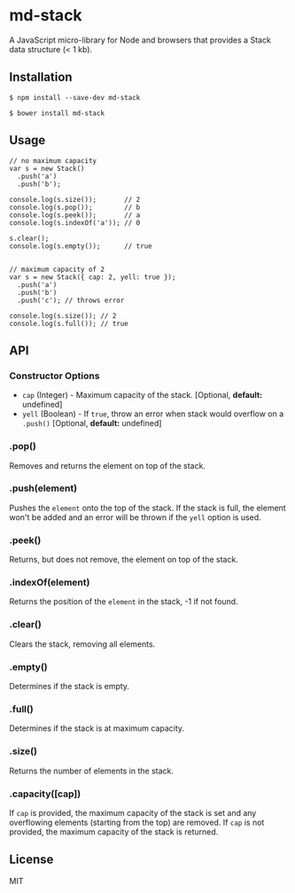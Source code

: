 # md-stack

A JavaScript micro-library for Node and browsers that provides a Stack data structure (< 1 kb).

## Installation

```
$ npm install --save-dev md-stack
```

```
$ bower install md-stack
```

## Usage

    // no maximum capacity
    var s = new Stack()
      .push('a')
      .push('b');

    console.log(s.size());       // 2
    console.log(s.pop());        // b
    console.log(s.peek());       // a
    console.log(s.indexOf('a')); // 0
  
    s.clear();
    console.log(s.empty());      // true
    
    
    // maximum capacity of 2
    var s = new Stack({ cap: 2, yell: true });
      .push('a')
      .push('b')
      .push('c'); // throws error
    
    console.log(s.size()); // 2
    console.log(s.full()); // true

## API

### Constructor Options
* `cap` (Integer) - Maximum capacity of the stack.  [Optional, **default:** undefined]
* `yell` (Boolean) - If `true`, throw an error when stack would overflow on a `.push()`  [Optional, **default:** undefined]

### .pop()
Removes and returns the element on top of the stack.

### .push(element)
Pushes the `element` onto the top of the stack.  If the stack is full, the element won't be added and an error will
be thrown if the `yell` option is used.

### .peek()
Returns, but does not remove, the element on top of the stack.

### .indexOf(element)
Returns the position of the `element` in the stack, -1 if not found.

### .clear()
Clears the stack, removing all elements.

### .empty()
Determines if the stack is empty.

### .full()
Determines if the stack is at maximum capacity.

### .size()
Returns the number of elements in the stack.

### .capacity([cap])
If `cap` is provided, the maximum capacity of the stack is set and any overflowing elements (starting from the
top) are removed.  If `cap` is not provided, the maximum capacity of the stack is returned.

## License

MIT
